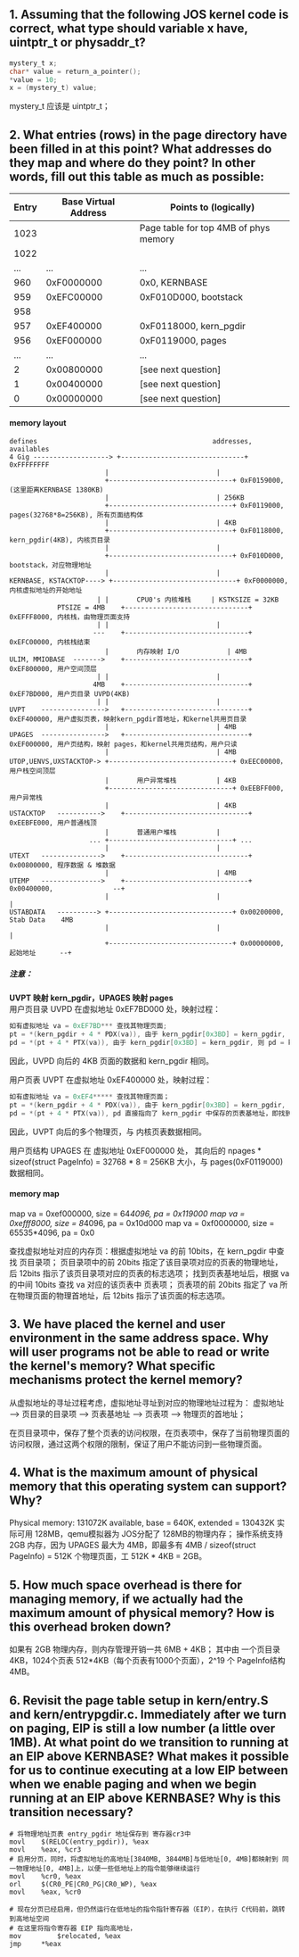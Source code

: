 ## 1. Assuming that the following JOS kernel code is correct, what type should variable x have, uintptr_t or physaddr_t?
```C
mystery_t x;
char* value = return_a_pointer();
*value = 10;
x = (mystery_t) value;
```
mystery_t 应该是 uintptr_t；


## 2. What entries (rows) in the page directory have been filled in at this point? What addresses do they map and where do they point? In other words, fill out this table as much as possible:
|	Entry	|	Base Virtual Address	|		Points to (logically)			|
|------------	|--------------------------	|--------------------------------------------	|
|	1023		|						|Page table for top 4MB of phys memory	|
|	1022		|						|										|
|	...		|			...			|					...					|
|	960		|		0xF0000000		|			0x0, KERNBASE				|
|	959		|		0xEFC00000		|			0xF010D000, bootstack			|
|	958		|						|										|
|	957		|		0xEF400000		|			0xF0118000, kern_pgdir		|
|	956		|		0xEF000000		|			0xF0119000, pages				|
|	...		|			...			|					...					|
|	2		|		0x00800000		|			[see next question]			|
|	1		|		0x00400000		|			[see next question]			|
|	0		|		0x00000000		|			[see next question]			|

#### memory layout
	defines											   addresses, availables
	4 Gig -------------------> +-------------------------------+ 0xFFFFFFFF
							|							|
							+-------------------------------+ 0xF0159000, (这里距离KERNBASE 1380KB)
							|							| 256KB
							+-------------------------------+ 0xF0119000, pages(32768*8=256KB), 所有页面结构体
							|						 	| 4KB
							+-------------------------------+ 0xF0118000, kern_pgdir(4KB), 内核页目录
							|							|
							+-------------------------------+ 0xF010D000, bootstack，对应物理地址
							|							|
	KERNBASE, KSTACKTOP----> +-------------------------------+ 0xF0000000, 内核虚拟地址的开始地址
						  |	|		CPU0's 内核堆栈		| KSTKSIZE = 32KB
				PTSIZE = 4MB	+-------------------------------+ 0xEFFF8000, 内核栈，由物理页面支持
						  |	|							|
						 ---	+-------------------------------+ 0xEFC00000, 内核栈结束
							|		内存映射 I/O			| 4MB
	ULIM, MMIOBASE	------->	+-------------------------------+ 0xEF800000, 用户空间顶层
						  |	|							|
						 4MB	+-------------------------------+ 0xEF7BD000, 用户页目录 UVPD(4KB)
						  |	|							|
	UVPT	---------------->	+-------------------------------+ 0xEF400000, 用户虚拟页表，映射kern_pgdir首地址，和kernel共用页目录
							|							| 4MB
	UPAGES	---------------->	+-------------------------------+ 0xEF000000, 用户页结构，映射 pages，和kernel共用页结构，用户只读
							|							| 4MB
	UTOP,UENVS,UXSTACKTOP->	+-------------------------------+ 0xEEC00000，用户栈空间顶层
							|		用户异常堆栈			| 4KB
							+-------------------------------+ 0xEEBFF000, 用户异常栈
							|							| 4KB
	USTACKTOP	----------->	+-------------------------------+ 0xEEBFE000, 用户普通栈顶
							|		普通用户堆栈			|
						...	+-------------------------------+ ...
							|							|
	UTEXT	--------------->	+-------------------------------+ 0x00800000, 程序数据 & 堆数据
							|							| 4MB
	UTEMP	--------------->	+-------------------------------+ 0x00400000,				--+
							|							|						  |
	USTABDATA	---------->	+-------------------------------+ 0x00200000,	Stab Data	 4MB
							|							|						  |
							+-------------------------------+ 0x00000000, 起始地址		--+

##### 注意：
__UVPT 映射 kern_pgdir，UPAGES 映射 pages__  
用户页目录 UVPD 在虚拟地址 0xEF7BD000 处，映射过程：
```C
如有虚拟地址 va = 0xEF7BD*** 查找其物理页面; 
pt = *(kern_pgdir + 4 * PDX(va)), 由于 kern_pgdir[0x3BD] = kern_pgdir, 则 pt = kern_pgdir；此时将 kern_pgdir 视为页表；
pd = *(pt + 4 * PTX(va)), 由于 kern_pgdir[0x3BD] = kern_pgdir, 则 pd = kern_pgdir；此时将 kern_pgdir 视为页面。
```
因此，UVPD 向后的 4KB 页面的数据和 kern_pgdir 相同。

用户页表 UVPT 在虚拟地址 0xEF400000 处，映射过程：
```C
如有虚拟地址 va = 0xEF4***** 查找其物理页面；
pt = *(kern_pgdir + 4 * PDX(va)), 由于 kern_pgdir[0x3BD] = kern_pgdir, 则 pt = kern_pgdir；此时将 kern_pgdir 视为页表；
pd = *(pt + 4 * PTX(va)), pd 直接指向了 kern_pgdir 中保存的页表基地址，即找到了 va 所在的页表。
```
因此，UVPT 向后的多个物理页，与 内核页表数据相同。

用户页结构 UPAGES 在 虚拟地址 0xEF000000 处，
其向后的 npages * sizeof(struct PageInfo) = 32768 * 8 = 256KB 大小，与 pages(0xF0119000) 数据相同。


#### memory map
map va = 0xef000000, size = 64*4096, pa = 0x119000
map va = 0xefff8000, size = 8*4096, pa = 0x10d000
map va = 0xf0000000, size = 65535*4096, pa = 0x0

查找虚拟地址对应的内存页：根据虚拟地址 va 的前 10bits，在 kern_pgdir 中查找 页目录项；
页目录项中的前 20bits 指定了该目录项对应的页表的物理地址，后 12bits 指示了该页目录项对应的页表的标志选项；
找到页表基地址后，根据 va 的中间 10bits 查找 va 对应的该页表中 页表项；
页表项的前 20bits 指定了 va 所在物理页面的物理首地址，后 12bits 指示了该页面的标志选项。


## 3. We have placed the kernel and user environment in the same address space. Why will user programs not be able to read or write the kernel's memory? What specific mechanisms protect the kernel memory?

从虚拟地址的寻址过程考虑，虚拟地址寻址到对应的物理地址过程为：
虚拟地址 --> 页目录的目录项 --> 页表基地址 --> 页表项 --> 物理页的首地址；

在页目录项中，保存了整个页表的访问权限，在页表项中，保存了当前物理页面的访问权限，通过这两个权限的限制，保证了用户不能访问到一些物理页面。


## 4. What is the maximum amount of physical memory that this operating system can support? Why?

Physical memory: 131072K available, base = 640K, extended = 130432K
实际可用 128MB，qemu模拟器为 JOS分配了 128MB的物理内存；
操作系统支持 2GB 内存，因为 UPAGES 最大为 4MB，即最多有 4MB / sizeof(struct PageInfo) = 512K 个物理页面，工 512K * 4KB = 2GB。


## 5. How much space overhead is there for managing memory, if we actually had the maximum amount of physical memory? How is this overhead broken down?

如果有 2GB 物理内存，则内存管理开销一共 6MB + 4KB；
其中由 一个页目录 4KB，1024个页表 512*4KB（每个页表有1000个页面），2^19 个 PageInfo结构 4MB。


## 6. Revisit the page table setup in kern/entry.S and kern/entrypgdir.c. Immediately after we turn on paging, EIP is still a low number (a little over 1MB). At what point do we transition to running at an EIP above KERNBASE? What makes it possible for us to continue executing at a low EIP between when we enable paging and when we begin running at an EIP above KERNBASE? Why is this transition necessary?

```ASM
# 将物理地址页表 entry_pgdir 地址保存到 寄存器cr3中
movl	$(RELOC(entry_pgdir)), %eax
movl	%eax, %cr3
# 启用分页，同时，将虚拟地址的高地址[3840MB, 3844MB]与低地址[0, 4MB]都映射到 同一物理地址[0, 4MB]上，以便一些低地址上的指令能够继续运行
movl	%cr0, %eax
orl		$(CR0_PE|CR0_PG|CR0_WP), %eax
movl	%eax, %cr0

# 现在分页已经启用，但仍然运行在低地址的指令指针寄存器（EIP），在执行 C代码前，跳转到高地址空间
# 在这里将指令寄存器 EIP 指向高地址，
mov 		$relocated, %eax
jmp		*%eax
```
